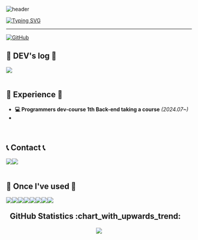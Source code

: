 ![header](https://capsule-render.vercel.app/api?type=waving&color=6994CDEE&text=&animation=twinkling&height=80)

[![Typing SVG](https://readme-typing-svg.demolab.com?font=Alkatra&weight=500&size=45&duration=4000&pause=3&color=6994CDEE&center=false&vCenter=false&multiline=true&repeat=true&width=1000&height=100&lines=Welcome+to+YoungSang's+GitHub!👋)](https://git.io/typing-svg)
 
<div align="left">
 
 ---
     
[![GitHub](https://hits.seeyoufarm.com/api/count/incr/badge.svg?url=https%3A%2F%2Fgithub.com%2FCHUNYOUNGSANG&count_bg=%239CE167&title_bg=%23000000&icon=github.svg&icon_color=%23E7E7E7&title=GitHub&edge_flat=false)](https://github.com/CHUNYOUNGSANG)
</br>

## 📝 DEV's log 📝
<div style="display:flex; flex-direction:row;">
 
 <a href="https://cys07028.tistory.com" target="_blank">
  <img src="https://img.shields.io/badge/Tech Blog-ff6347?style=for-the-badge&logo=Tistory&logoColor=white">
 </a>
 
</div><br>

## 💪 Experience 💪
- **💻 Programmers dev-course 1th Back-end taking a course** _(2024.07~)_
- 
<br>
 
## 📞 Contact 📞
<div style="display:flex; flex-direction:row;">
    <a href="https://www.instagram.com/0udtkde__/">
        <img src="https://img.shields.io/badge/Instagram-E4405F?style=for-the-badge&logo=Instagram&logoColor=white"> 
    </a>
    <a href="mailto:chuns7740@gmail.com">
        <img src="https://img.shields.io/badge/Gmail-EA4335?style=for-the-badge&logo=Gmail&logoColor=white"> 
    </a>
</div><br>
    
## 🔨 Once I've used 🔨
<div style="display:flex; flex-direction:row;">
    <img src="https://img.shields.io/badge/java-007396?style=for-the-badge&logo=java&logoColor=white"> 
    <img src="https://img.shields.io/badge/Spring-6DB33F?style=for-the-badge&logo=Spring&logoColor=white">
    <img src="https://img.shields.io/badge/Spring Boot-6DB33F?style=for-the-badge&logo=Spring Boot&logoColor=white">
    <img src="https://img.shields.io/badge/mysql-4479A1?style=for-the-badge&logo=mysql&logoColor=white"> 
    <br>
    <img src="https://img.shields.io/badge/python-3776AB?style=flat-square&logo=python&logoColor=white"> 
    <img src="https://img.shields.io/badge/Git-F05032?style=for-the-badge&logo=Git&logoColor=white">
    <img src="https://img.shields.io/badge/Github-181717?style=for-the-badge&logo=Github&logoColor=white">
    <img src="https://img.shields.io/badge/oracle-F80000?style=for-the-badge&logo=oracle&logoColor=white"> 
   
</div><br>
    <h2 style="margin: 5px 10px;">GitHub Statistics :chart_with_upwards_trend:</h2> 
    <div style="display: flex; align-items: center; justify-content: center;">


![](https://github-profile-summary-cards.vercel.app/api/cards/profile-details?username=CHUNYOUNGSANG&theme=tokyonight )
 </br>
